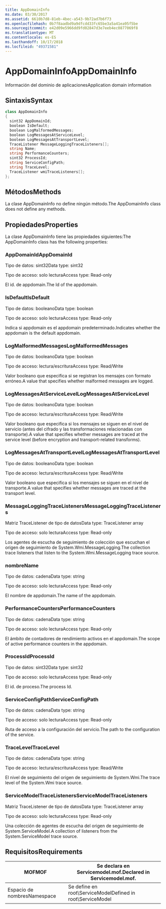 ```yaml
---
title: AppDomainInfo
ms.date: 03/30/2017
ms.assetid: 6610b7d8-81eb-4bec-a543-9b72ad7b6f73
ms.openlocfilehash: 0b7f8aadbd9a9dfcdd33fc65be3a5a41ea95f5be
ms.sourcegitcommit: e42d09e5966dd9fd02847d3e7eeb4ec0877069f8
ms.translationtype: MT
ms.contentlocale: es-ES
ms.lasthandoff: 10/17/2018
ms.locfileid: "49371581"
---
```

# <a name="appdomaininfo"></a><span data-ttu-id="35e8a-102">AppDomainInfo</span><span class="sxs-lookup"><span data-stu-id="35e8a-102">AppDomainInfo</span></span>
<span data-ttu-id="35e8a-103">Información del dominio de aplicaciones</span><span class="sxs-lookup"><span data-stu-id="35e8a-103">Application domain information</span></span>  
  
## <a name="syntax"></a><span data-ttu-id="35e8a-104">Sintaxis</span><span class="sxs-lookup"><span data-stu-id="35e8a-104">Syntax</span></span>  
  
```csharp
class AppDomainInfo  
{  
  sint32 AppDomainId;  
  boolean IsDefault;  
  boolean LogMalformedMessages;  
  boolean LogMessagesAtServiceLevel;  
  boolean LogMessagesAtTransportLevel;  
  TraceListener MessageLoggingTraceListeners[];  
  string Name;  
  string PerformanceCounters;  
  sint32 ProcessId;  
  string ServiceConfigPath;  
  string TraceLevel;  
  TraceListener wmiTraceListeners[];  
};  
```  
  
## <a name="methods"></a><span data-ttu-id="35e8a-105">Métodos</span><span class="sxs-lookup"><span data-stu-id="35e8a-105">Methods</span></span>  
 <span data-ttu-id="35e8a-106">La clase AppDomainInfo no define ningún método.</span><span class="sxs-lookup"><span data-stu-id="35e8a-106">The AppDomainInfo class does not define any methods.</span></span>  
  
## <a name="properties"></a><span data-ttu-id="35e8a-107">Propiedades</span><span class="sxs-lookup"><span data-stu-id="35e8a-107">Properties</span></span>  
 <span data-ttu-id="35e8a-108">La clase AppDomainInfo tiene las propiedades siguientes:</span><span class="sxs-lookup"><span data-stu-id="35e8a-108">The AppDomainInfo class has the following properties:</span></span>  
  
### <a name="appdomainid"></a><span data-ttu-id="35e8a-109">AppDomainId</span><span class="sxs-lookup"><span data-stu-id="35e8a-109">AppDomainId</span></span>  
 <span data-ttu-id="35e8a-110">Tipo de datos: sint32</span><span class="sxs-lookup"><span data-stu-id="35e8a-110">Data type: sint32</span></span>  
  
 <span data-ttu-id="35e8a-111">Tipo de acceso: solo lectura</span><span class="sxs-lookup"><span data-stu-id="35e8a-111">Access type: Read-only</span></span>  
  
 <span data-ttu-id="35e8a-112">El id. de appdomain.</span><span class="sxs-lookup"><span data-stu-id="35e8a-112">The Id of the appdomain.</span></span>  
  
### <a name="isdefault"></a><span data-ttu-id="35e8a-113">IsDefault</span><span class="sxs-lookup"><span data-stu-id="35e8a-113">IsDefault</span></span>  
 <span data-ttu-id="35e8a-114">Tipo de datos: booleano</span><span class="sxs-lookup"><span data-stu-id="35e8a-114">Data type: boolean</span></span>  
  
 <span data-ttu-id="35e8a-115">Tipo de acceso: solo lectura</span><span class="sxs-lookup"><span data-stu-id="35e8a-115">Access type: Read-only</span></span>  
  
 <span data-ttu-id="35e8a-116">Indica si appdomain es el appdomain predeterminado.</span><span class="sxs-lookup"><span data-stu-id="35e8a-116">Indicates whether the appdomain is the default appdomain.</span></span>  
  
### <a name="logmalformedmessages"></a><span data-ttu-id="35e8a-117">LogMalformedMessages</span><span class="sxs-lookup"><span data-stu-id="35e8a-117">LogMalformedMessages</span></span>  
 <span data-ttu-id="35e8a-118">Tipo de datos: booleano</span><span class="sxs-lookup"><span data-stu-id="35e8a-118">Data type: boolean</span></span>  
  
 <span data-ttu-id="35e8a-119">Tipo de acceso: lectura/escritura</span><span class="sxs-lookup"><span data-stu-id="35e8a-119">Access type: Read/Write</span></span>  
  
 <span data-ttu-id="35e8a-120">Valor booleano que especifica si se registran los mensajes con formato erróneo.</span><span class="sxs-lookup"><span data-stu-id="35e8a-120">A value that specifies whether malformed messages are logged.</span></span>  
  
### <a name="logmessagesatservicelevel"></a><span data-ttu-id="35e8a-121">LogMessagesAtServiceLevel</span><span class="sxs-lookup"><span data-stu-id="35e8a-121">LogMessagesAtServiceLevel</span></span>  
 <span data-ttu-id="35e8a-122">Tipo de datos: booleano</span><span class="sxs-lookup"><span data-stu-id="35e8a-122">Data type: boolean</span></span>  
  
 <span data-ttu-id="35e8a-123">Tipo de acceso: lectura/escritura</span><span class="sxs-lookup"><span data-stu-id="35e8a-123">Access type: Read/Write</span></span>  
  
 <span data-ttu-id="35e8a-124">Valor booleano que especifica si los mensajes se siguen en el nivel de servicio (antes del cifrado y las transformaciones relacionadas con transporte).</span><span class="sxs-lookup"><span data-stu-id="35e8a-124">A value that specifies whether messages are traced at the service level (before encryption and transport-related transforms).</span></span>  
  
### <a name="logmessagesattransportlevel"></a><span data-ttu-id="35e8a-125">LogMessagesAtTransportLevel</span><span class="sxs-lookup"><span data-stu-id="35e8a-125">LogMessagesAtTransportLevel</span></span>  
 <span data-ttu-id="35e8a-126">Tipo de datos: booleano</span><span class="sxs-lookup"><span data-stu-id="35e8a-126">Data type: boolean</span></span>  
  
 <span data-ttu-id="35e8a-127">Tipo de acceso: lectura/escritura</span><span class="sxs-lookup"><span data-stu-id="35e8a-127">Access type: Read/Write</span></span>  
  
 <span data-ttu-id="35e8a-128">Valor booleano que especifica si los mensajes se siguen en el nivel de transporte.</span><span class="sxs-lookup"><span data-stu-id="35e8a-128">A value that specifies whether messages are traced at the transport level.</span></span>  
  
### <a name="messageloggingtracelisteners"></a><span data-ttu-id="35e8a-129">MessageLoggingTraceListeners</span><span class="sxs-lookup"><span data-stu-id="35e8a-129">MessageLoggingTraceListeners</span></span>  
 <span data-ttu-id="35e8a-130">Matriz TraceListener de tipo de datos</span><span class="sxs-lookup"><span data-stu-id="35e8a-130">Data type: TraceListener array</span></span>  
  
 <span data-ttu-id="35e8a-131">Tipo de acceso: solo lectura</span><span class="sxs-lookup"><span data-stu-id="35e8a-131">Access type: Read-only</span></span>  
  
 <span data-ttu-id="35e8a-132">Los agentes de escucha de seguimiento de colección que escuchan el origen de seguimiento de System.Wmi.MessageLogging.</span><span class="sxs-lookup"><span data-stu-id="35e8a-132">The collection trace listeners that listen to the System.Wmi.MessageLogging trace source.</span></span>  
  
### <a name="name"></a><span data-ttu-id="35e8a-133">nombre</span><span class="sxs-lookup"><span data-stu-id="35e8a-133">Name</span></span>  
 <span data-ttu-id="35e8a-134">Tipo de datos: cadena</span><span class="sxs-lookup"><span data-stu-id="35e8a-134">Data type: string</span></span>  
  
 <span data-ttu-id="35e8a-135">Tipo de acceso: solo lectura</span><span class="sxs-lookup"><span data-stu-id="35e8a-135">Access type: Read-only</span></span>  
  
 <span data-ttu-id="35e8a-136">El nombre de appdomain.</span><span class="sxs-lookup"><span data-stu-id="35e8a-136">The name of the appdomain.</span></span>  
  
### <a name="performancecounters"></a><span data-ttu-id="35e8a-137">PerformanceCounters</span><span class="sxs-lookup"><span data-stu-id="35e8a-137">PerformanceCounters</span></span>  
 <span data-ttu-id="35e8a-138">Tipo de datos: cadena</span><span class="sxs-lookup"><span data-stu-id="35e8a-138">Data type: string</span></span>  
  
 <span data-ttu-id="35e8a-139">Tipo de acceso: solo lectura</span><span class="sxs-lookup"><span data-stu-id="35e8a-139">Access type: Read-only</span></span>  
  
 <span data-ttu-id="35e8a-140">El ámbito de contadores de rendimiento activos en el appdomain.</span><span class="sxs-lookup"><span data-stu-id="35e8a-140">The scope of active performance counters in the appdomain.</span></span>  
  
### <a name="processid"></a><span data-ttu-id="35e8a-141">ProcessId</span><span class="sxs-lookup"><span data-stu-id="35e8a-141">ProcessId</span></span>  
 <span data-ttu-id="35e8a-142">Tipo de datos: sint32</span><span class="sxs-lookup"><span data-stu-id="35e8a-142">Data type: sint32</span></span>  
  
 <span data-ttu-id="35e8a-143">Tipo de acceso: solo lectura</span><span class="sxs-lookup"><span data-stu-id="35e8a-143">Access type: Read-only</span></span>  
  
 <span data-ttu-id="35e8a-144">El id. de proceso.</span><span class="sxs-lookup"><span data-stu-id="35e8a-144">The process Id.</span></span>  
  
### <a name="serviceconfigpath"></a><span data-ttu-id="35e8a-145">ServiceConfigPath</span><span class="sxs-lookup"><span data-stu-id="35e8a-145">ServiceConfigPath</span></span>  
 <span data-ttu-id="35e8a-146">Tipo de datos: cadena</span><span class="sxs-lookup"><span data-stu-id="35e8a-146">Data type: string</span></span>  
  
 <span data-ttu-id="35e8a-147">Tipo de acceso: solo lectura</span><span class="sxs-lookup"><span data-stu-id="35e8a-147">Access type: Read-only</span></span>  
  
 <span data-ttu-id="35e8a-148">Ruta de acceso a la configuración del servicio.</span><span class="sxs-lookup"><span data-stu-id="35e8a-148">The path to the configuration of the service.</span></span>  
  
### <a name="tracelevel"></a><span data-ttu-id="35e8a-149">TraceLevel</span><span class="sxs-lookup"><span data-stu-id="35e8a-149">TraceLevel</span></span>  
 <span data-ttu-id="35e8a-150">Tipo de datos: cadena</span><span class="sxs-lookup"><span data-stu-id="35e8a-150">Data type: string</span></span>  
  
 <span data-ttu-id="35e8a-151">Tipo de acceso: lectura/escritura</span><span class="sxs-lookup"><span data-stu-id="35e8a-151">Access type: Read/Write</span></span>  
  
 <span data-ttu-id="35e8a-152">El nivel de seguimiento del origen de seguimiento de System.Wmi.</span><span class="sxs-lookup"><span data-stu-id="35e8a-152">The trace level of the System.Wmi trace source.</span></span>  
  
### <a name="servicemodeltracelisteners"></a><span data-ttu-id="35e8a-153">ServiceModelTraceListeners</span><span class="sxs-lookup"><span data-stu-id="35e8a-153">ServiceModelTraceListeners</span></span>  
 <span data-ttu-id="35e8a-154">Matriz TraceListener de tipo de datos</span><span class="sxs-lookup"><span data-stu-id="35e8a-154">Data type: TraceListener array</span></span>  
  
 <span data-ttu-id="35e8a-155">Tipo de acceso: solo lectura</span><span class="sxs-lookup"><span data-stu-id="35e8a-155">Access type: Read-only</span></span>  
  
 <span data-ttu-id="35e8a-156">Una colección de agentes de escucha del origen de seguimiento de System.ServiceModel.</span><span class="sxs-lookup"><span data-stu-id="35e8a-156">A collection of listeners from the System.ServiceModel trace source.</span></span>  
  
## <a name="requirements"></a><span data-ttu-id="35e8a-157">Requisitos</span><span class="sxs-lookup"><span data-stu-id="35e8a-157">Requirements</span></span>  
  
|<span data-ttu-id="35e8a-158">MOF</span><span class="sxs-lookup"><span data-stu-id="35e8a-158">MOF</span></span>|<span data-ttu-id="35e8a-159">Se declara en Servicemodel.mof.</span><span class="sxs-lookup"><span data-stu-id="35e8a-159">Declared in Servicemodel.mof.</span></span>|  
|---------|-----------------------------------|  
|<span data-ttu-id="35e8a-160">Espacio de nombres</span><span class="sxs-lookup"><span data-stu-id="35e8a-160">Namespace</span></span>|<span data-ttu-id="35e8a-161">Se define en root\ServiceModel</span><span class="sxs-lookup"><span data-stu-id="35e8a-161">Defined in root\ServiceModel</span></span>|

